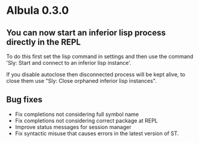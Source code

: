 # Albula 0.3.0
## You can now start an inferior lisp process directly in the REPL
To do this first set the lisp command in settings and then use the command 'Sly: Start and connect to an inferior lisp instance'.

If you disable autoclose then disconnected process will be kept alive, to close them use "Sly: Close orphaned inferior lisp instances".

## Bug fixes
* Fix completions not considering full symbol name
* Fix completions not considering correct package at REPL
* Improve status messages for session manager
* Fix syntactic misuse that causes errors in the latest version of ST.